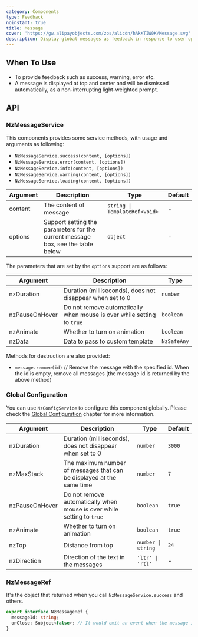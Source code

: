 ```yaml
---
category: Components
type: Feedback
noinstant: true
title: Message
cover: 'https://gw.alipayobjects.com/zos/alicdn/hAkKTIW0K/Message.svg'
description: Display global messages as feedback in response to user operations.
---
```


## When To Use

- To provide feedback such as success, warning, error etc.
- A message is displayed at top and center and will be dismissed automatically, as a non-interrupting light-weighted prompt.

## API

### NzMessageService

This components provides some service methods, with usage and arguments as following:

- `NzMessageService.success(content, [options])`
- `NzMessageService.error(content, [options])`
- `NzMessageService.info(content, [options])`
- `NzMessageService.warning(content, [options])`
- `NzMessageService.loading(content, [options])`

| Argument | Description                                                                     | Type                          | Default |
| -------- | ------------------------------------------------------------------------------- | ----------------------------- | ------- |
| content  | The content of message                                                          | `string \| TemplateRef<void>` | -       |
| options  | Support setting the parameters for the current message box, see the table below | `object`                      | -       |

The parameters that are set by the `options` support are as follows:

| Argument       | Description                                                            | Type        |
| -------------- | ---------------------------------------------------------------------- | ----------- |
| nzDuration     | Duration (milliseconds), does not disappear when set to 0              | `number`    |
| nzPauseOnHover | Do not remove automatically when mouse is over while setting to `true` | `boolean`   |
| nzAnimate      | Whether to turn on animation                                           | `boolean`   |
| nzData         | Data to pass to custom template                                        | `NzSafeAny` |

Methods for destruction are also provided:

- `message.remove(id)` // Remove the message with the specified id. When the id is empty, remove all messages (the message id is returned by the above method)

### Global Configuration

You can use `NzConfigService` to configure this component globally. Please check the [Global Configuration](/docs/global-config/en) chapter for more information.

| Argument       | Description                                                            | Type               | Default |
| -------------- | ---------------------------------------------------------------------- | ------------------ | ------- |
| nzDuration     | Duration (milliseconds), does not disappear when set to 0              | `number`           | `3000`  |
| nzMaxStack     | The maximum number of messages that can be displayed at the same time  | `number`           | `7`     |
| nzPauseOnHover | Do not remove automatically when mouse is over while setting to `true` | `boolean`          | `true`  |
| nzAnimate      | Whether to turn on animation                                           | `boolean`          | `true`  |
| nzTop          | Distance from top                                                      | `number \| string` | `24`    |
| nzDirection    | Direction of the text in the messages                                  | `'ltr' \| 'rtl'`   | -       |

### NzMessageRef

It's the object that returned when you call `NzMessageService.success` and others.

```ts
export interface NzMessageRef {
  messageId: string;
  onClose: Subject<false>; // It would emit an event when the message is closed
}
```
